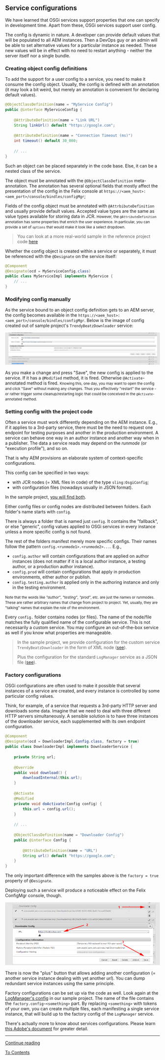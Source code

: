 ## Service configurations

We have learned that OSGi services support properties that one can specify in development time. Apart from these, OSGi services support user config. 

The config is dynamic in nature. A developer can provide default values that will be populated to all AEM instances. Then a DevOps guy or an admin will be able to set alternative values for a particular instance as needed. These new values will be in effect with no need to restart anything - neither the server itself nor a single bundle. 

### Creating object config definitions

To add the support for a user config to a service, you need to make it consume the config object. Usually, the config is defined with an annotation (it may look a bit weird, but merely an annotation is convenient for declaring default values).

```java
@ObjectClassDefinition(name = "MyService Config")
public @interface MyServiceConfig {

    @AttributeDefinition(name = "Link URL")
    String linkUrl() default "https://google.com";

    @AttributeDefinition(name = "Connection Timeout (ms)")
    int timeout() default 30_000;
    
    // ...
}
```

Such an object can be placed separately in the code base. Else, it can be a nested class of the service. 

The object must be annotated with the `@ObjectClassDefinition` meta-annotation. The annotation has several optional fields that mostly affect the presentation of the config in the Felix console at `https://<aem_host>:<aem_port>/console/bindles/configMgr`;

Fields of the config object must be annotated with `@AttrbibuteDefinition` and usually provide default values. Accepted value types are the same as value types available for storing data in JCR. <small>However, the `@AttributeDefinition` annotation has some properties that enrich the user experience. In particular, you can provide a set of `options` that would make it look like a select dropdown.</small>

> You can look at a more real-world sample in the reference project code [here](../../project/core/src/main/java/com/exadel/aem/core/services/impl/TrendyBeatzDownloader.java)

Whether the config object is created within a service or separately, it must be referenced with the `@Designate` on the service itself:
```java
@Component
@Designate(ocd = MyServiceConfig.class)
public class MyServiceImpl implements MyService {
    // ...
}
```
### Modifying config manually

As the service bound to an object config definition gets to an AEM server, the config becomes available in the `https://<aem_host>:<aem_port>/console/bindles/configMgr`.
Below is the image of config created out of sample project's `TrendyBeatzDownloader` service:

![Service config in Felix console](img/service-config-felix.png)

As you make a change and press "Save", the new config is applied to the service. If it has a `@Modified` method, it is fired. Otherwise `@Activate`-annotated method is fired. <small>Knowing this, one day, you may want to open the config and click "Save" without making any changes. Thus you effectively "restart" the service - or rather trigger some cleanup/restarting logic that could be conceived in the `@Activate`-annotated method.</small> 

### Setting config with the project code

Often a service must work differently depending on the AEM instance. E.g., if it applies to a 3rd-party service, there must be the need to request one endpoint for testing purposes and another in the production environment. A service can behave one way in an author instance and another way when in a publisher. The data a service reads may depend on the _runmode_ (or "execution profile"), and so on.

That is why AEM provisions an elaborate system of context-specific configurations.

This config can be specified in two ways:
- with JCR nodes (= XML files in code) of the type `sling:OsgiConfig`;
- with configuration files (nowadays usually in JSON format).

In the sample project, [you will find both](../../project/ui.config/src/main/content/jcr_root/apps/sample-project/osgiconfig).

Either config files or config nodes are distributed between folders. Each folder's name starts with `config`. 

There is always a folder that is named just `config`. It contains the "fallback", or else "generic", config values applied to OSGi services in every instance unless a more specific config is not found.

The rest of the folders manifest merely more specific configs. Their names follow the pattern `config.<runmode1>.<runmode2>...`. E.g., 
* `config.author` will contain configurations that are applied on author instances (does not matter if it is a local author instance, a testing author, or a production author instance). 
* `config.prod` will contain configurations that apply in production environments, either author or publish. 
* `config.testing.author` is applied only in the authoring instance and only in the testing environment. 

<small>Note that the words like _"author"_, _"testing"_, _"prod"_, etc. are just the names or runmodes. These are rather arbitrary names that change from project to project. Yet, usually, they are "talking" names that explain the role of the environment.</small> 

Every `config.` folder contains nodes (or files). The name of the node/file matches the fully qualified name of the configurable service. This is not necessarily a custom service. You may configure an out-of-the-box service as well if you know what properties are manageable. 

> In the sample project, we provide configuration for the custom service `TrendyBeatzDownloader` in the form of XML node ([see](../../project/ui.config/src/main/content/jcr_root/apps/sample-project/osgiconfig/config/com.exadel.aem.core.services.impl.TrendyBeatzDownloader.xml)).
> 
> Plus the configuration for the standard `LogManager` service as a JSON file ([see](../../project/ui.config/src/main/content/jcr_root/apps/sample-project/osgiconfig/config/org.apache.sling.commons.log.LogManager.factory.config~testProject.cfg.json)).

### Factory configurations

OSGi configurations are often used to make it possible that several instances of a service are created, and every instance is controlled by some particular config values. 

Think, for example, of a service that requests a 3rd-party HTTP server and downloads some data. Imagine that we need to deal with three different HTTP servers simultaneously. A sensible solution is to have three instances of the downloader service, each supplemented with its own endpoint configuration.
```java
@Component
@Designate(ocd = DownloaderImpl.Config.class, factory = true)
public class DownloaderImpl implements DownloaderService {
    
    private String url;
    
    @Override
    public void download() {
        downloadInternal(this.url);
    }
    
    @Activate
    @Modified
    private void doActivate(Config config) {
        this.url = config.url();
    }
    
    // ...

    @ObjectClassDefinition(name = "Downloader Config")
    public @interface Config {

        @AttributeDefinition(name = "URL")
        String url() default "https://google.com";
    }
}
```

The only important difference with the samples above is the `factory = true` property of `@Designate`.

Deploying such a service will produce a noticeable effect on the Felix ConfigMgr console, though.

![Factory service config](img/service-factory-config-felix.png)

There is now the "plus" button that allows adding another configuration (= another service instance dealing with yet another _url_). You can dump redundant service instances using the same principle.

Factory configurations can be set up via the code as well. Look again at the [LogManager's config](../../project/ui.config/src/main/content/jcr_root/apps/sample-project/osgiconfig/config/org.apache.sling.commons.log.LogManager.factory.config~testProject.cfg.json) in our sample project. The name of the file contains the `factory.config~<something>` part. By replacing `<something>` with tokens of your own, you can create multiple files, each manifesting a single service instance, that will build up to the factory config of the `LogManager` service.

There's actually more to know about services configurations. Please learn [this Adobe's document](https://experienceleague.adobe.com/docs/experience-manager-65/deploying/configuring/configuring-osgi.html#osgi-configuration-with-configuration-files) for greater detail.

---

[Continue reading](part4.md)

[To Contents](../../README.md)

